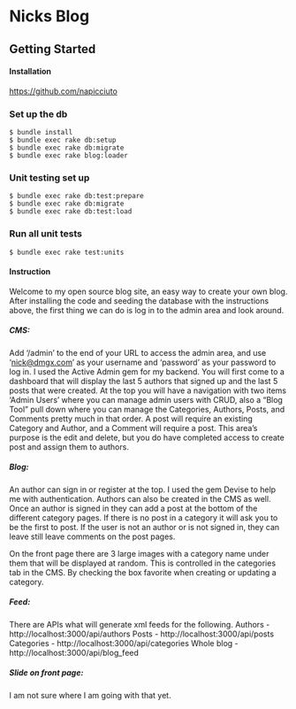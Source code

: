 # Nicks Blog
## Getting Started

#### Installation
https://github.com/napicciuto


### Set up the db
    $ bundle install
    $ bundle exec rake db:setup
    $ bundle exec rake db:migrate
    $ bundle exec rake blog:loader
    
### Unit testing set up
	$ bundle exec rake db:test:prepare 
	$ bundle exec rake db:migrate
	$ bundle exec rake db:test:load  
    
### Run all unit tests
    $ bundle exec rake test:units 

#### Instruction 

Welcome to my open source blog site, an easy way to create your own blog. After installing the code and seeding the database with the instructions above, the first thing we can do is log in to the admin area and look around. 

##### CMS:
Add ‘/admin’ to the end of your URL to access the admin area, and use ‘nick@dmgx.com’ as your username and ‘password’ as your password to log in. I used the Active Admin gem for my backend. You will first come to a dashboard that will display the last 5 authors that signed up and the last 5 posts that were created. At the top you will have a navigation with two items ‘Admin Users’ where you can manage admin users with CRUD, also a “Blog Tool” pull down where you can manage the Categories, Authors, Posts, and Comments pretty much in that order. A post will require an existing Category and Author, and a Comment will require a post. This area’s purpose is the edit and delete, but you do have completed access to create post and assign them to authors.

##### Blog:
 An author can sign in or register at the top. I used the gem Devise to help me with authentication.  Authors can also be created in the CMS as well. Once an author is signed in they can add a post at the bottom of the different category pages. If there is no post in a category it will ask you to be the first to post. If the user is not an author or is not signed in, they can leave still leave comments on the post pages. 

On the front page there are 3 large images with a category name under them that will be displayed at random. This is controlled in the categories tab in the CMS. By checking the box favorite when creating or updating a category.

##### Feed:
There are APIs what will generate xml feeds for the following.
Authors - http://localhost:3000/api/authors
Posts - http://localhost:3000/api/posts
Categories -  http://localhost:3000/api/categories
Whole blog - http://localhost:3000/api/blog_feed


##### Slide on front page:
I am not sure where I am going with that yet.



